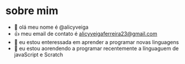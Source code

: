 # sobre mim
- 👋 olá meu nome é @alicyveiga
- 👍 meu email de contato é alicyveigaferreira23@gmail.com
- 👀 eu estou enteressada em aprender a programar novas linguagens
- 🌱 eu estou aorendendo a programar recentemente a línguaguem de javaScript e Scratch



